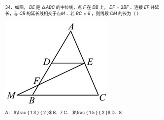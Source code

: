 34．如图， $D E$ 是 ${ \triangle A B C }$ 的中位线，点 $F$ 在 $D B$ 上， $D F = 2 B F$ ．连接 $E F$ 并延长，与 $C B$ 的延长线相交于点$M$ ．若 $B C = 6$ ，则线段 $C M$ 的长为（ ）

![](<../../qs_image_DB/专题1-2_一文吃透相似三角形12个模型·共14类题型（解析版）/da2b4ede024767593c4cbad70749595a13475a09cacfc8a647218bc51366548c.jpg>)

A． $\frac { 1 3 } { 2 }$ B．7 C． $\frac { 1 5 } { 2 }$ D．8

